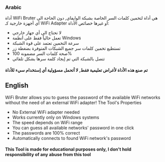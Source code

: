 ### Arabic
أداة WiFi Bruter هي أداة لتخمين كلمات السر الخاصة بشبكة الوايفاي, دون الحاجة الى أي أجهزة خارجية كـ WiFi Adapter أو غيرها
خصائص الأداة:
- لا تحتاج الى أي جهاز خارجي
- تعمل حالياً فقط على أنظمة Windows
- سرعة التخمين تعتمد على قوة الشبكة
- تستطيع تخمين كلمات سر جميع الشبكات المتوفرة بضغطة زر
- صحة كلمات السر مضمونة 100%
- تتصل بالشبكة التي تم إيجاد كلمة سرها بشكل تلقائي
#### تم صنع هذه الأداة لأغراض تعليمية فقط, لا أتحمل مسؤولية أي إستخدام سيء للأداة
## English
WiFi Bruter allows you to guess the password of the available WiFi networks without the need of an external WiFi adapter!
The Tool's Properties
- No External WiFi adapter needed
- Works currently only on Windows systems
- The speed depends on WiFi range
- You can guess all available networks' password in one click
- The passwords are 100% correct
- Automatically connects to found WiFi network's password

#### This Tool is made for educational purposes only, I don't hold responsibility of any abuse from this tool 
